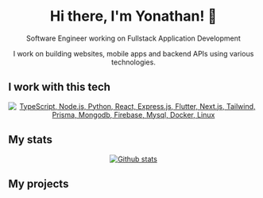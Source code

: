 <h1 align="center">Hi there, I'm Yonathan! 👋</h1>
<p align="center">Software Engineer working on Fullstack Application Development</p>
<p align="center">I work on building websites, mobile apps and backend APIs using various technologies.</p>

## I work with this tech
<p align="center">
  <a href="#">
    <img src="https://skillicons.dev/icons?i=ts,nodejs,python,react,expressjs,flutter,nextjs,tailwindcss,prisma,mongodb,firebase,mysql,docker,linux" alt="TypeScript, Node.js, Python, React, Express.js, Flutter, Next.js, Tailwind, Prisma, Mongodb, Firebase, Mysql, Docker, Linux" />
  </a>
</p>

## My stats
<p align="center"><a href="#">
    <img src="https://github-readme-stats.vercel.app/api?username=yonaries&theme=onedark&show_icons=true&hide_rank=true&custom_title=Stats&count_private=true&hide_border=true&hide=issues&line_height=24&bg_color=0d1117" alt="Github stats" />
</a></p>

## My projects
